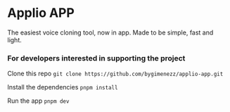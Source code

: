 # Applio APP
The easiest voice cloning tool, now in app. Made to be simple, fast and light.

### For developers interested in supporting the project
Clone this repo
`git clone https://github.com/bygimenezz/applio-app.git`

Install the dependencies
`pnpm install`

Run the app
`pnpm dev`

